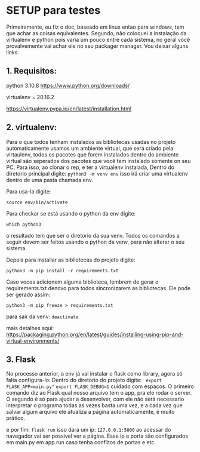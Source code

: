 # SETUP para testes

Primeiramente, eu fiz o doc, baseado em linux entao para windows, tem que achar as coisas equivalentes. Segundo, não coloquei a instalação da virtualenv e python pois varia um pouco entre cada sistema, no geral você provalvemente vai achar ele no seu packager manager. Vou deixar alguns links.

## 1. Requisitos:
python 3.10.8
https://www.python.org/downloads/

virtualenv = 20.16.2

https://virtualenv.pypa.io/en/latest/installation.html
## 2. virtualenv:
Para o que todos tenham instalados as bibliotecas usadas no projeto automaticamente usamos um ambiente virtual, que será criado pela virtaulenv, todos os pacotes que forem instalados dentro do ambiente virtual são seperados dos pacotes que você tem instalado somente on seu PC.
Para isso, ao clonar o rep, e ter a virtualenv instalada,
Dentro do diretorio principal digite:
```python3 -m venv env```
isso irá criar uma virtualenv dentro de uma pasta chamada env.

Para usa-la digite:

```source env/bin/activate```

Para checkar se está usando o python da env digite:

```which python3```

o resultado tem que ser o diretorio da sua venv. Todos os comandos a seguir devem ser feitos usando o python da venv, para não alterar o seu sistema.

Depois para installar as bibliotecas do projeto digite:

```python3 -m pip install -r requirements.txt```

Caso voces adicionem alguma biblioteca, lembrem de gerar o requirements.txt denovo para todos sincronizarem as bibliotecas. Ele pode ser gerado assim:

```python3 -m pip freeze > requirements.txt```

para sair da venv:
```deactivate```

mais detalhes aqui: https://packaging.python.org/en/latest/guides/installing-using-pip-and-virtual-environments/

## 3. Flask
No processo anterior, a env já vai instalar o flask como library, agora só falta configura-lo:
Dentro do diretorio do projeto digite:
``` export FLASK_APP=main.py"```
```export FLASK_DEBUG=1```
cuidado com espaços. O primeiro comando diz ao Flask qual nosso arquivo tem o app, pra ele rodar o server. O segundo é só para ajudar a desenvolver, com ele não será necessario interpretar o programa todas as vezes basta uma vez, e a cada vez que salvar algum arquivo ele atualiza a página automaticamente, é muito prático.

e por fim:
```flask run```
isso dará um ip: ```127.0.0.1:5000```
ao acessar do navegador vai ser possivel ver a página.
Esse ip e porta são configurados em main.py em app.run caso tenha conflitos de portas e etc.